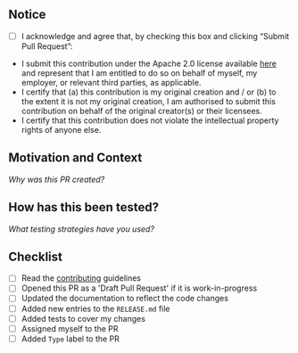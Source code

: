 ## Notice

- [ ] I acknowledge and agree that, by checking this box and clicking “Submit Pull Request”:
 
- I submit this contribution under the Apache 2.0 license available [here](https://www.apache.org/licenses/LICENSE-2.0.txt) and represent that I am entitled to do so on behalf of myself, my employer, or relevant third parties, as applicable.
- I certify that (a) this contribution is my original creation and / or (b) to the extent it is not my original creation, I am authorised to submit this contribution on behalf of the original creator(s) or their licensees. 
- I certify that this contribution does not violate the intellectual property rights of anyone else.
 
## Motivation and Context
_Why was this PR created?_

## How has this been tested?
_What testing strategies have you used?_

## Checklist

- [ ] Read the [contributing](/CONTRIBUTING.md) guidelines
- [ ] Opened this PR as a 'Draft Pull Request' if it is work-in-progress
- [ ] Updated the documentation to reflect the code changes
- [ ] Added new entries to the `RELEASE.md` file
- [ ] Added tests to cover my changes
- [ ] Assigned myself to the PR
- [ ] Added `Type` label to the PR
